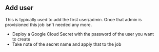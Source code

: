 ## Add user

This is typically used to add the first user/admin. Once that admin is provisioned this job isn't needed any more.

- Deploy a Google Cloud Secret with the password of the user you want to create
- Take note of the secret name and apply that to the job